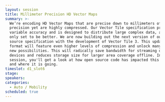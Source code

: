 ```yaml
---
layout: session
title: Millimeter Precision HD Vector Maps
summary: >-
  We’re encoding HD Vector Maps that are precise down to millimeters of
  precision yet are highly compressed. Our Vector Tile specification provides
  variable accuracy and is designed to distribute large complex data, and it is
  only set to be better. We are now building out the next version of our open
  source specification with the development of Vector Tile 3. This updated
  format will feature even higher levels of compression and unlock many other
  new possibilities. This will radically save bandwidth for streaming data to
  devices and reduces storage size for larger area coverage offline. In this
  session, you'll get a look at how open source code has impacted this project
  and where it is going.
timeslot: d1_slot6
stage:
speakers:
categories:
  - Auto / Mobility
scheduled: true
---
```



